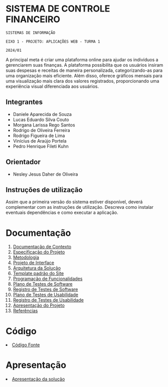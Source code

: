 # SISTEMA DE CONTROLE FINANCEIRO

`SISTEMAS DE INFORMAÇÃO`

`EIXO 1 - PROJETO: APLICAÇÕES WEB - TURMA 1`

`2024/01`

A principal meta é criar uma plataforma online para ajudar os indivíduos a gerenciarem suas finanças. A plataforma possibilita que os usuários insiram suas despesas e receitas de maneira personalizada, categorizando-as para uma organização mais eficiente. Além disso, oferece gráficos mensais para uma visualização mais clara dos valores registrados, proporcionando uma experiência visual diferenciada aos usuários.

## Integrantes

* Daniele Aparecida de Souza
* Lucas Eduardo Silva Couto
* Morgana Larissa Rego Santos
* Rodrigo de Oliveira Ferreira
* Rodrigo Figueira de Lima
* Vinícius de Araújo Portela
* Pedro Henrique Fileti Kuhn


## Orientador

* Nesley Jesus Daher de Oliveira

## Instruções de utilização

Assim que a primeira versão do sistema estiver disponível, deverá complementar com as instruções de utilização. Descreva como instalar eventuais dependências e como executar a aplicação.

# Documentação

<ol>
<li><a href="docs/01-Documentação de Contexto.md"> Documentação de Contexto</a></li>
<li><a href="docs/02-Especificação do Projeto.md"> Especificação do Projeto</a></li>
<li><a href="docs/03-Metodologia.md"> Metodologia</a></li>
<li><a href="docs/04-Projeto de Interface.md"> Projeto de Interface</a></li>
<li><a href="docs/05-Arquitetura da Solução.md"> Arquitetura da Solução</a></li>
<li><a href="docs/06-Template padrão do Site.md"> Template padrão do Site</a></li>
<li><a href="docs/07-Programação de Funcionalidades.md"> Programação de Funcionalidades</a></li>
<li><a href="docs/08-Plano de Testes de Software.md"> Plano de Testes de Software</a></li>
<li><a href="docs/09-Registro de Testes de Software.md"> Registro de Testes de Software</a></li>
<li><a href="docs/10-Plano de Testes de Usabilidade.md"> Plano de Testes de Usabilidade</a></li>
<li><a href="docs/11-Registro de Testes de Usabilidade.md"> Registro de Testes de Usabilidade</a></li>
<li><a href="docs/12-Apresentação do Projeto.md"> Apresentação do Projeto</a></li>
<li><a href="docs/13-Referências.md"> Referências</a></li>
</ol>

# Código

<li><a href="src/README.md"> Código Fonte</a></li>

# Apresentação

<li><a href="presentation/README.md"> Apresentação da solução</a></li>
